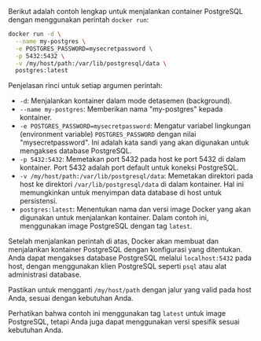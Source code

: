Berikut adalah contoh lengkap untuk menjalankan container PostgreSQL dengan menggunakan perintah `docker run`:

```bash
docker run -d \
  --name my-postgres \
  -e POSTGRES_PASSWORD=mysecretpassword \
  -p 5432:5432 \
  -v /my/host/path:/var/lib/postgresql/data \
  postgres:latest
```

Penjelasan rinci untuk setiap argumen perintah:

- `-d`: Menjalankan kontainer dalam mode detasemen (background).
- `--name my-postgres`: Memberikan nama "my-postgres" kepada kontainer.
- `-e POSTGRES_PASSWORD=mysecretpassword`: Mengatur variabel lingkungan (environment variable) `POSTGRES_PASSWORD` dengan nilai "mysecretpassword". Ini adalah kata sandi yang akan digunakan untuk mengakses database PostgreSQL.
- `-p 5432:5432`: Memetakan port 5432 pada host ke port 5432 di dalam kontainer. Port 5432 adalah port default untuk koneksi PostgreSQL.
- `-v /my/host/path:/var/lib/postgresql/data`: Memetakan direktori pada host ke direktori `/var/lib/postgresql/data` di dalam kontainer. Hal ini memungkinkan untuk menyimpan data database di host untuk persistensi.
- `postgres:latest`: Menentukan nama dan versi image Docker yang akan digunakan untuk menjalankan kontainer. Dalam contoh ini, menggunakan image PostgreSQL dengan tag `latest`.

Setelah menjalankan perintah di atas, Docker akan membuat dan menjalankan kontainer PostgreSQL dengan konfigurasi yang ditentukan. Anda dapat mengakses database PostgreSQL melalui `localhost:5432` pada host, dengan menggunakan klien PostgreSQL seperti `psql` atau alat administrasi database.

Pastikan untuk mengganti `/my/host/path` dengan jalur yang valid pada host Anda, sesuai dengan kebutuhan Anda.

Perhatikan bahwa contoh ini menggunakan tag `latest` untuk image PostgreSQL, tetapi Anda juga dapat menggunakan versi spesifik sesuai kebutuhan Anda.
